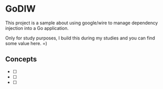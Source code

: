 # GoDIW

This project is a sample about using google/wire to manage dependency injection into a Go application.

Only for study purposes, I build this during my studies and you can find some value here. =)

## Concepts

- [ ]
- [ ]
- [ ]
